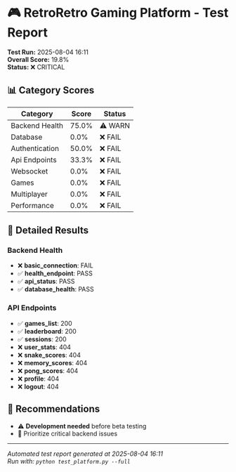 # 🎮 RetroRetro Gaming Platform - Test Report

**Test Run:** 2025-08-04 16:11  
**Overall Score:** 19.8%  
**Status:** ❌ CRITICAL

## 📊 Category Scores

| Category | Score | Status |
|----------|-------|--------|
| Backend Health | 75.0% | ⚠️ WARN |
| Database | 0.0% | ❌ FAIL |
| Authentication | 50.0% | ❌ FAIL |
| Api Endpoints | 33.3% | ❌ FAIL |
| Websocket | 0.0% | ❌ FAIL |
| Games | 0.0% | ❌ FAIL |
| Multiplayer | 0.0% | ❌ FAIL |
| Performance | 0.0% | ❌ FAIL |


## 🎯 Detailed Results

### Backend Health
- ❌ **basic_connection**: FAIL
- ✅ **health_endpoint**: PASS
- ✅ **api_status**: PASS
- ✅ **database_health**: PASS

### API Endpoints
- ✅ **games_list**: 200
- ✅ **leaderboard**: 200
- ✅ **sessions**: 200
- ❌ **user_stats**: 404
- ❌ **snake_scores**: 404
- ❌ **memory_scores**: 404
- ❌ **pong_scores**: 404
- ❌ **profile**: 404
- ❌ **logout**: 404


## 🚀 Recommendations

- ⚠️ **Development needed** before beta testing
- 🎯 Prioritize critical backend issues


---
*Automated test report generated at 2025-08-04 16:11*  
*Run with: `python test_platform.py --full`*
